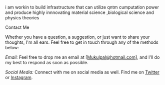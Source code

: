 

i am workin to build infrastructure that can utilize qntm cumputation power and produce highly innnovating material science ,biological science and physics theories


Contact Me

Whether you have a question, a suggestion, or just want to share your thoughts, I'm all ears. Feel free to get in touch through any of the methods below:

_Email:_
Feel free to drop me an email at [Mukulpal@hotmail.com], and I'll do my best to respond as soon as possible.

_Social Media:_
Connect with me on social media as well. Find me on [Twitter](https://twitter.com/mk0dz) or [Instagram](https://www.instagram.com/makul0x).
